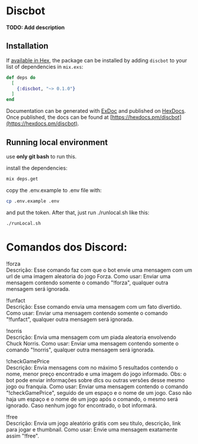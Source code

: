 # Discbot

**TODO: Add description**

## Installation

If [available in Hex](https://hex.pm/docs/publish), the package can be installed
by adding `discbot` to your list of dependencies in `mix.exs`:

```elixir
def deps do
  [
    {:discbot, "~> 0.1.0"}
  ]
end
```

Documentation can be generated with [ExDoc](https://github.com/elixir-lang/ex_doc)
and published on [HexDocs](https://hexdocs.pm). Once published, the docs can
be found at [https://hexdocs.pm/discbot](https://hexdocs.pm/discbot).

## Running local environment

use **only git bash** to run this.

install the dependencies:

```bash
mix deps.get
```

copy the .env.example to .env file with:

```bash
cp .env.example .env
```

and put the token. After that, just run ./runlocal.sh like this:

```bash
./runLocal.sh
```

# Comandos dos Discord:

!forza\
Descrição: Esse comando faz com que o bot envie uma mensagem com um url de uma imagem aleatoria do jogo Forza.
Como usar: Enviar uma mensagem contendo somente o comando "!forza", qualquer outra mensagem será ignorada.

!funfact\
Descrição: Esse comando envia uma mensagem com um fato divertido.
Como usar: Enviar uma mensagem contendo somente o comando "!funfact", qualquer outra mensagem será ignorada.

!norris\
Descrição: Envia uma mensagem com um piada aleatoria envolvendo Chuck Norris.
Como usar: Enviar uma mensagem contendo somente o comando "!norris", qualquer outra mensagem será ignorada.

!checkGamePrice\
Descrição: Envia mensagens com no máximo 5 resultados contendo o nome, menor preço encontrado e uma imagem do jogo informado. Obs: o bot pode enviar informações sobre dlcs ou outras versões desse mesmo jogo ou franquia.
Como usar: Enviar uma mensagem contendo o comando "!checkGamePrice", seguido de um espaço e o nome de um jogo. Caso não haja um espaço e o nome de um jogo após o comando, o mesmo será ignorado. Caso nenhum jogo for encontrado, o bot informará.

!free\
Descrição: Envia um jogo aleatório grátis com seu título, descrição, link para jogar e thumbnail.
Como usar: Envie uma mensagem exatamente assim "!free".